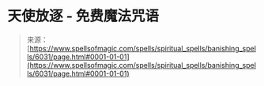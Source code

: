 <!--yml

分类：未分类

日期：2024年06月12日 18:40:31

-->

# 天使放逐 - 免费魔法咒语

> 来源：[https://www.spellsofmagic.com/spells/spiritual_spells/banishing_spells/6031/page.html#0001-01-01](https://www.spellsofmagic.com/spells/spiritual_spells/banishing_spells/6031/page.html#0001-01-01)
